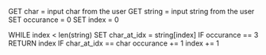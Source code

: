 GET char = input char from the user
GET string = input string from the user
SET occurance = 0
SET index = 0

WHILE index < len(string)
    SET char_at_idx = string[index]
    IF occurance == 3
        RETURN index
    IF char_at_idx == char
        occurance += 1
    index += 1


